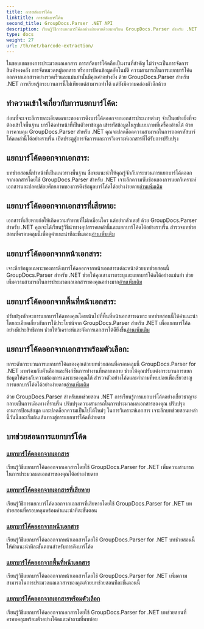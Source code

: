 ```yaml
---
title: การสกัดบาร์โค้ด
linktitle: การสกัดบาร์โค้ด
second_title: GroupDocs.Parser .NET API
description: เรียนรู้วิธีการแยกบาร์โค้ดอย่างง่ายดายด้วยบทเรียน GroupDocs.Parser สำหรับ .NET เพิ่มความสามารถในการประมวลผลเอกสารของคุณทันที!
type: docs
weight: 27
url: /th/net/barcode-extraction/
---
```


ในขอบเขตของการประมวลผลเอกสาร การสกัดบาร์โค้ดถือเป็นงานที่สำคัญ ไม่ว่าจะเป็นการจัดการสินค้าคงคลัง การจัดหมวดหมู่เอกสาร หรือการป้อนข้อมูลอัตโนมัติ ความสามารถในการแยกบาร์โค้ดออกจากเอกสารอย่างรวดเร็วและแม่นยำนั้นมีคุณค่าอย่างยิ่ง ด้วย GroupDocs.Parser สำหรับ .NET การเรียนรู้กระบวนการนี้ไม่เพียงแต่สามารถทำได้ แต่ยังมีความคล่องตัวอีกด้วย

## ทำความเข้าใจเกี่ยวกับการแยกบาร์โค้ด:

ก่อนที่จะเจาะลึกรายละเอียดเฉพาะของการดึงบาร์โค้ดออกจากเอกสารประเภทต่างๆ จำเป็นอย่างยิ่งที่จะต้องเข้าใจพื้นฐาน บาร์โค้ดทำหน้าที่เป็นตัวพาข้อมูล เข้ารหัสข้อมูลในรูปแบบภาพที่เครื่องอ่านได้ ด้วยการควบคุม GroupDocs.Parser สำหรับ .NET คุณจะปลดล็อคความสามารถในการถอดรหัสบาร์โค้ดเหล่านี้ได้อย่างราบรื่น เปิดประตูสู่การจัดการและการวิเคราะห์เอกสารที่ได้รับการปรับปรุง

## แยกบาร์โค้ดออกจากเอกสาร:
 บทช่วยสอนนี้ทำหน้าที่เป็นแนวทางพื้นฐาน ซึ่งจะแนะนำให้คุณรู้จักกับกระบวนการแยกบาร์โค้ดออกจากเอกสารโดยใช้ GroupDocs.Parser สำหรับ .NET เจาะลึกความซับซ้อนของการแยกวิเคราะห์เอกสารและปลดปล่อยศักยภาพของการดึงข้อมูลบาร์โค้ดได้อย่างง่ายดาย[อ่านเพิ่มเติม](./extract-barcodes-from-document/)

## แยกบาร์โค้ดออกจากเอกสารที่เสียหาย:
เอกสารที่เสียหายก่อให้เกิดความท้าทายที่ไม่เหมือนใคร แต่อย่ากลัวเลย! ด้วย GroupDocs.Parser สำหรับ .NET คุณจะได้เรียนรู้วิธีนำทางอุปสรรคเหล่านี้และแยกบาร์โค้ดได้อย่างราบรื่น สำรวจบทช่วยสอนที่ครอบคลุมนี้เพื่อดูคำแนะนำทีละขั้นตอน[อ่านเพิ่มเติม](./extract-barcodes-from-corrupted-document/)

## แยกบาร์โค้ดออกจากหน้าเอกสาร:
 เจาะลึกข้อมูลเฉพาะของการดึงบาร์โค้ดออกจากหน้าเอกสารแต่ละหน้าด้วยบทช่วยสอนนี้ GroupDocs.Parser สำหรับ .NET ช่วยให้คุณสามารถระบุและแยกบาร์โค้ดได้อย่างแม่นยำ ช่วยเพิ่มความสามารถในการประมวลผลเอกสารของคุณอย่างมาก[อ่านเพิ่มเติม](./extract-barcodes-from-document-page/)

## แยกบาร์โค้ดออกจากพื้นที่หน้าเอกสาร:
 ปรับปรุงทักษะการแยกบาร์โค้ดของคุณโดยเน้นไปที่พื้นที่หน้าเอกสารเฉพาะ บทช่วยสอนนี้ให้คำแนะนำโดยละเอียดเกี่ยวกับการใช้ประโยชน์จาก GroupDocs.Parser สำหรับ .NET เพื่อแยกบาร์โค้ดอย่างมีประสิทธิภาพ ช่วยให้วิเคราะห์และจัดการเอกสารได้ดียิ่งขึ้น[อ่านเพิ่มเติม](./extract-barcodes-from-document-page-area/)

## แยกบาร์โค้ดออกจากเอกสารพร้อมตัวเลือก:
ยกระดับกระบวนการแยกบาร์โค้ดของคุณด้วยบทช่วยสอนที่ครอบคลุมนี้ GroupDocs.Parser for .NET มาพร้อมกับตัวเลือกและฟังก์ชันการทำงานที่หลากหลาย ช่วยให้คุณปรับแต่งกระบวนการแยกข้อมูลให้ตรงกับความต้องการเฉพาะของคุณได้ สำรวจตัวอย่างโค้ดและคำถามที่พบบ่อยเพื่อเชี่ยวชาญการแยกบาร์โค้ดได้อย่างง่ายดาย[อ่านเพิ่มเติม](./extract-barcodes-from-document-with-options/)

ด้วย GroupDocs.Parser สำหรับบทช่วยสอน .NET การเรียนรู้การแยกบาร์โค้ดอย่างเชี่ยวชาญจะกลายเป็นการเดินทางที่ราบรื่น ปรับปรุงความสามารถในการประมวลผลเอกสารของคุณ ปรับปรุงงานการป้อนข้อมูล และปลดล็อกความเป็นไปได้ใหม่ๆ ในการวิเคราะห์เอกสาร เจาะลึกบทช่วยสอนเหล่านี้วันนี้และเริ่มต้นเส้นทางสู่การแยกบาร์โค้ดที่ง่ายดาย
## บทช่วยสอนการแยกบาร์โค้ด
### [แยกบาร์โค้ดออกจากเอกสาร](./extract-barcodes-from-document/)
เรียนรู้วิธีแยกบาร์โค้ดออกจากเอกสารโดยใช้ GroupDocs.Parser for .NET เพิ่มความสามารถในการประมวลผลเอกสารของคุณได้อย่างง่ายดาย
### [แยกบาร์โค้ดออกจากเอกสารที่เสียหาย](./extract-barcodes-from-corrupted-document/)
เรียนรู้วิธีการแยกบาร์โค้ดออกจากเอกสารที่เสียหายโดยใช้ GroupDocs.Parser for .NET บทช่วยสอนที่ครอบคลุมพร้อมคำแนะนำทีละขั้นตอน
### [แยกบาร์โค้ดออกจากหน้าเอกสาร](./extract-barcodes-from-document-page/)
เรียนรู้วิธีแยกบาร์โค้ดออกจากหน้าเอกสารโดยใช้ GroupDocs.Parser for .NET บทช่วยสอนนี้ให้คำแนะนำทีละขั้นตอนสำหรับการดึงบาร์โค้ด
### [แยกบาร์โค้ดออกจากพื้นที่หน้าเอกสาร](./extract-barcodes-from-document-page-area/)
เรียนรู้วิธีแยกบาร์โค้ดออกจากหน้าเอกสารโดยใช้ GroupDocs.Parser for .NET เพิ่มความสามารถในการประมวลผลเอกสารของคุณด้วยบทช่วยสอนทีละขั้นตอนนี้
### [แยกบาร์โค้ดออกจากเอกสารพร้อมตัวเลือก](./extract-barcodes-from-document-with-options/)
เรียนรู้วิธีแยกบาร์โค้ดออกจากเอกสารโดยใช้ GroupDocs.Parser for .NET บทช่วยสอนที่ครอบคลุมพร้อมตัวอย่างโค้ดและคำถามที่พบบ่อย